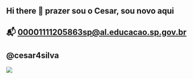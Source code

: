 ## Hi there 👋 prazer sou o Cesar, sou novo aqui

## 📬 00001111205863sp@al.educacao.sp.gov.br

## @cesar4silva

![](https://media1.tenor.com/m/eZTJJsb5HYwAAAAC/eh.gif)
